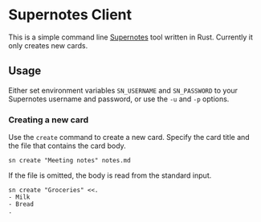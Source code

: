 # Supernotes Client

This is a simple command line [Supernotes](https://supernotes.app/) tool
written in Rust. Currently it only creates new cards.


## Usage

Either set environment variables `SN_USERNAME` and `SN_PASSWORD` to your
Supernotes username and password, or use the `-u` and `-p` options.


### Creating a new card

Use the `create` command to create a new card. Specify the card title and the
file that contains the card body.

    sn create "Meeting notes" notes.md

If the file is omitted, the body is read from the standard input.

    sn create "Groceries" <<.
    - Milk
    - Bread
    .
